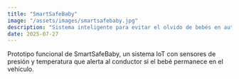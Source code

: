 ```yaml
---
title: "SmartSafeBaby"
image: "/assets/images/smartsafebaby.jpg"
description: "Sistema inteligente para evitar el olvido de bebés en automóviles."
date: 2025-07-27
---
```


Prototipo funcional de SmartSafeBaby, un sistema IoT con sensores de presión y temperatura que alerta al conductor si el bebé permanece en el vehículo. 
